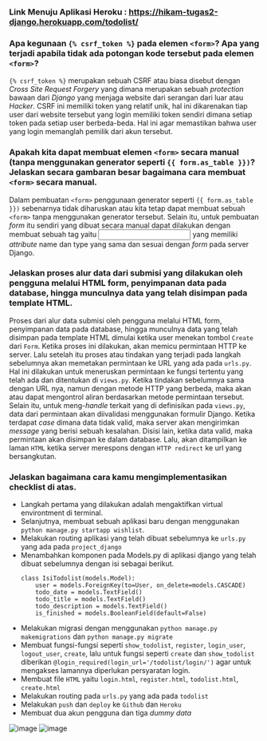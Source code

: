 ### Link Menuju Aplikasi Heroku : https://hikam-tugas2-django.herokuapp.com/todolist/

### Apa kegunaan `{% csrf_token %}` pada elemen `<form>`? Apa yang terjadi apabila tidak ada potongan kode tersebut pada elemen `<form>`?
`{% csrf_token %}` merupakan sebuah CSRF atau biasa disebut dengan *Cross Site Request Forgery* yang dimana merupakan sebuah *protection* bawaan dari *Django* yang menjaga website dari serangan dari luar atau *Hacker*. CSRF ini memiliki token yang relatif unik, hal ini dikarenakan tiap user dari website tersebut yang login memiliki token sendiri dimana setiap token pada setiap user berbeda-beda. Hal ini agar memastikan bahwa user yang login memanglah pemilik dari akun tersebut. 
  
### Apakah kita dapat membuat elemen `<form>` secara manual (tanpa menggunakan generator seperti `{{ form.as_table }})`? Jelaskan secara gambaran besar bagaimana cara membuat `<form>` secara manual.
Dalam pembuatan `<form>` penggunaan generator seperti `{{ form.as_table }})` sebenarnya tidak diharuskan atau kita tetap dapat membuat sebuah `<form>` tanpa menggunakan generator tersebut.
Selain itu, untuk pembuatan *form* itu sendiri yang dibuat secara manual dapat dilakukan dengan membuat sebuah tag yaitu <input> yang memiliki *attribute* name dan type yang sama dan sesuai dengan *form* pada server Django.

### Jelaskan proses alur data dari submisi yang dilakukan oleh pengguna melalui HTML form, penyimpanan data pada database, hingga munculnya data yang telah disimpan pada template HTML.
Proses dari alur data submisi oleh pengguna melalui HTML form, penyimpanan data pada database, hingga munculnya data yang telah disimpan pada template HTML dimulai ketika user menekan tombol `Create` dari `Form`. Ketika proses ini dilakukan, akan memicu permintaan HTTP ke server. Lalu setelah itu proses atau tindakan yang terjadi pada langkah sebelumnya akan memetakan permintaan ke URL yang ada pada `urls.py`. Hal ini dilakukan untuk meneruskan permintaan ke fungsi tertentu yang telah ada dan ditentukan di `views.py`. Ketika tindakan sebelumnya sama dengan URL nya, namun dengan metode HTTP yang berbeda, maka akan atau dapat mengontrol aliran berdasarkan metode permintaan tersebut. Selain itu, untuk meng-*handle* terkait yang di definisikan pada `views.py`, data dari permintaan akan diivalidasi menggunakan formulir Django. Ketika terdapat *case* dimana data tidak valid, maka server akan mengirimkan *message* yang berisi sebuah kesalahan. Disisi lain, ketika data valid, maka permintaan akan disimpan ke dalam database. Lalu, akan ditampilkan ke laman `HTML` ketika server merespons dengan `HTTP redirect` ke url yang bersangkutan.

### Jelaskan bagaimana cara kamu mengimplementasikan checklist di atas.
- Langkah pertama yang dilakukan adalah mengaktifkan virtual environtment di terminal.
- Selanjutnya, membuat sebuah aplikasi baru dengan menggunakan `python manage.py startapp wishlist`.
- Melakukan routing aplikasi yang telah dibuat sebelumnya ke `urls.py` yang ada pada `project_django`
- Menambahkan komponen pada Models.py di aplikasi django yang telah dibuat sebelumnya dengan isi sebagai berikut.
    ```
    class IsiTodolist(models.Model):
        user = models.ForeignKey(to=User, on_delete=models.CASCADE)
        todo_date = models.TextField()
        todo_title = models.TextField()
        todo_description = models.TextField()
        is_finished = models.BooleanField(default=False)
    ```
- Melakukan migrasi dengan menggunakan `python manage.py makemigrations` dan `python manage.py migrate`
- Membuat fungsi-fungsi seperti `show_todolist`, `register`, `login_user`, `logout_user`, `create`, lalu untuk fungsi seperti `create` dan `show_todolist` diberikan `@login_required(login_url='/todolist/login/')` agar untuk mengakses lamannya diperlukan persyaratan login.
- Membuat file `HTML` yaitu `login.html`, `register.html`, `todolist.html`, `create.html`
- Melakukan routing pada `urls.py` yang ada pada `todolist`
- Melakukan `push` dan `deploy` ke `Github` dan `Heroku`
- Membuat dua akun pengguna dan tiga *dummy data*

![image](https://user-images.githubusercontent.com/96283916/192886953-14e1e576-2d65-4c63-bdb6-5a8dfdc3dc43.png)
![image](https://user-images.githubusercontent.com/96283916/192887873-3cf79022-f08a-4bc6-810b-6daa6de43f43.png)

